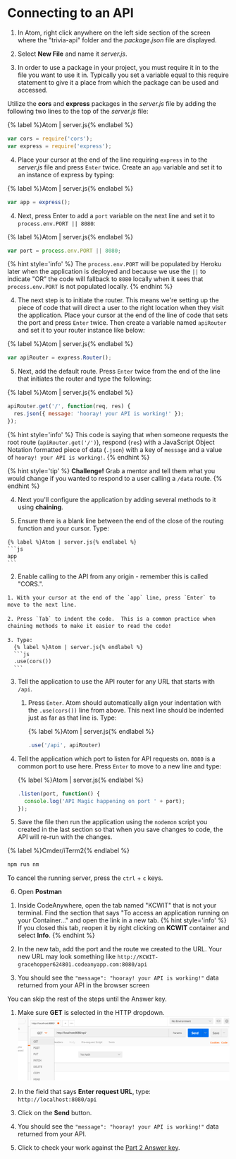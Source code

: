 # Connecting to an API

1. In Atom, right click anywhere on the left side section of the screen where the "trivia-api" folder and the _package.json_ file are displayed. 

2. Select **New File** and name it _server.js_.

3. In order to use a package in your project, you must require it in to the file you want to use it in. Typically you set a variable equal to this require statement to give it a place from which the package can be used and accessed.

  Utilize the **cors** and **express** packages in the _server.js_ file by adding the following two lines to the top of the _server.js_ file:

  {% label %}Atom | server.js{% endlabel %}
  ```js
  var cors = require('cors');
  var express = require('express');
  ```

4. Place your cursor at the end of the line requiring `express` in to the _server.js_ file and press `Enter` twice. Create an `app` variable and set it to an instance of express by typing: 

  {% label %}Atom | server.js{% endlabel %}
  ```js
  var app = express();
  ```
  
4. Next, press Enter to add a `port` variable on the next line and set it to `process.env.PORT || 8080`: 

  {% label %}Atom | server.js{% endlabel %}
  ```js
  var port = process.env.PORT || 8080;
  ```
  
  {% hint style='info' %}
The `process.env.PORT` will be populated by Heroku later when the application is deployed and because we use the `||` to indicate "OR" the code will fallback to `8080` locally when it sees that `process.env.PORT` is not populated locally.
  {% endhint %}

4. The next step is to initiate the router.  This means we're setting up the piece of code that will direct a user to the right location when they visit the application.  Place your cursor at the end of the line of code that sets the port and press `Enter` twice.  Then create a variable named `apiRouter` and set it to your router instance like below: 

  {% label %}Atom | server.js{% endlabel %}
  ```js
  var apiRouter = express.Router();
  ```

5. Next, add the default route.  Press `Enter` twice from the end of the line that initiates the router and type the following:

  {% label %}Atom | server.js{% endlabel %}
  ```js
  apiRouter.get('/', function(req, res) {
    res.json({ message: 'hooray! your API is working!' });
  });
  ```
  {% hint style='info' %}
This code is saying that when someone requests the root route (`apiRouter.get('/')`), respond (`res`) with a JavaScript Object Notation formatted piece of data (`.json`) with a key of `message` and a value of `hooray! your API is working!`. 
  {% endhint %}
  
  {% hint style='tip' %}
**Challenge!** Grab a mentor and tell them what you would change if you wanted to respond to a user calling a `/data` route.
  {% endhint %}

4. Next you'll configure the application by adding several methods to it using **chaining**.

  1. Ensure there is a blank line between the end of the close of the routing function and your cursor.  Type: 

    {% label %}Atom | server.js{% endlabel %}
    ```js
    app
    ```
  
  2. Enable calling to the API from any origin - remember this is called "CORS.".  
  
    1. With your cursor at the end of the `app` line, press `Enter` to move to the next line.
    
    2. Press `Tab` to indent the code.  This is a common practice when chaining methods to make it easier to read the code!
    
    3. Type:
      {% label %}Atom | server.js{% endlabel %}
      ```js
      .use(cors())
      ```
    
  3. Tell the application to use the API router for any URL that starts with `/api`.
  
     1. Press `Enter`. Atom should automatically align your indentation with the `.use(cors())` line from above.  This next line should be indented just as far as that line is.  Type:  

        {% label %}Atom | server.js{% endlabel %}
        ```js
        .use('/api', apiRouter)
        ```

  4. Tell the application which port to listen for API requests on.  `8080` is a common port to use here. Press `Enter` to move to a new line and type: 
    
      {% label %}Atom | server.js{% endlabel %}
      ```js
      .listen(port, function() {
        console.log('API Magic happening on port ' + port);
      });
      ```

5. Save the file then run the application using the `nodemon` script you created in the last section so that when you save changes to code, the API will re-run with the changes.

  {% label %}Cmder/iTerm2{% endlabel %}
  ```bash
  npm run nm
  ```
  
  To cancel the running server, press the `ctrl` + `c` keys.

6. Open **Postman**

  <!--sec data-title="Chromebooks Only: CodeAnywhere Instructions" data-id="sectionPostman" data-show=true data-collapse=true ces-->

  1. Inside CodeAnywhere, open the tab named "KCWIT" that is not your terminal. Find the section that says "To access an application running on your Container..." and open the link in a new tab.
     {% hint style='info' %}
If you closed this tab, reopen it by right clicking on **KCWIT** container and select **Info**.
     {% endhint %}
  
  2. In the new tab, add the port and the route we created to the URL. Your new URL may look something like 
  `http://KCWIT-gracehopper624801.codeanyapp.com:8080/api`
  
  3. You should see the `"message": "hooray! your API is working!"` data returned from your API in the browser screen
  
  You can skip the rest of the steps until the Answer key.

  <!--endsec-->

  1. Make sure **GET** is selected in the HTTP dropdown.
    ![](/assets/images/postman.png)

  2. In the field that says **Enter request URL**, type: `http://localhost:8080/api`

  3. Click on the **Send** button.  
  
  4. You should see the `"message": "hooray! your API is working!"` data returned from your API.

7. Click to check your work against the [Part 2 Answer key](https://github.com/KansasCityWomeninTechnology/trivia-api/tree/answer-key-part-2).
